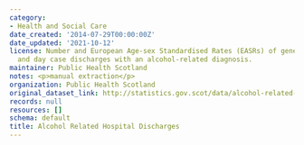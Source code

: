 ```yaml
---
category:
- Health and Social Care
date_created: '2014-07-29T00:00:00Z'
date_updated: '2021-10-12'
license: Number and European Age-sex Standardised Rates (EASRs) of general acute inpatient
  and day case discharges with an alcohol-related diagnosis.
maintainer: Public Health Scotland
notes: <p>manual extraction</p>
organization: Public Health Scotland
original_dataset_link: http://statistics.gov.scot/data/alcohol-related-discharge
records: null
resources: []
schema: default
title: Alcohol Related Hospital Discharges
---
```

